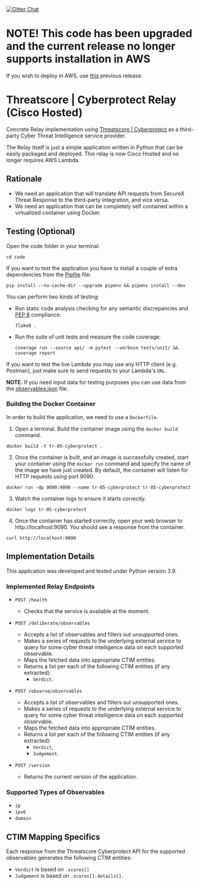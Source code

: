 [![Gitter Chat](https://img.shields.io/badge/gitter-join%20chat-brightgreen.svg)](https://gitter.im/CiscoSecurity/Threat-Response "Gitter Chat")

# NOTE! This code has been upgraded and the current release no longer supports installation in AWS
If you wish to deploy in AWS, use [this](https://github.com/CiscoSecurity/tr-05-serverless-cyberprotect/releases/tag/v1.1.3) previous release.

# Threatscore | Cyberprotect Relay (Cisco Hosted)

Concrete Relay implementation using
[Threatscore | Cyberprotect](https://threatscore.cyberprotect.fr/)
as a third-party Cyber Threat Intelligence service provider.

The Relay itself is just a simple application written in Python that can be
easily packaged and deployed. This relay is now Cisco Hosted and no longer requires AWS Lambda.

## Rationale

- We need an application that will translate API requests from SecureX Threat Response to the third-party integration, and vice versa.
- We need an application that can be completely self contained within a virtualized container using Docker.

## Testing (Optional)

Open the code folder in your terminal.
```
cd code
```

If you want to test the application you have to install a couple of extra
dependencies from the [Pipfile](code/Pipfile) file:
```
pip install --no-cache-dir --upgrade pipenv && pipenv install --dev
```

You can perform two kinds of testing:

- Run static code analysis checking for any semantic discrepancies and
[PEP 8](https://www.python.org/dev/peps/pep-0008/) compliance:

  `flake8 .`

- Run the suite of unit tests and measure the code coverage:

  `coverage run --source api/ -m pytest --verbose tests/unit/ && coverage report`

If you want to test the live Lambda you may use any HTTP client (e.g. Postman),
just make sure to send requests to your Lambda's `URL`.

**NOTE.** If you need input data for testing purposes you can use data from the
[observables.json](observables.json) file.

### Building the Docker Container
In order to build the application, we need to use a `Dockerfile`.  

 1. Open a terminal.  Build the container image using the `docker build` command.

```
docker build -t tr-05-cyberprotect .
```

 2. Once the container is built, and an image is successfully created, start your container using the `docker run` command and specify the name of the image we have just created.  By default, the container will listen for HTTP requests using port 9090.

```
docker run -dp 9090:9090 --name tr-05-cyberprotect tr-05-cyberprotect
```

 3. Watch the container logs to ensure it starts correctly.

```
docker logs tr-05-cyberprotect
```

 4. Once the container has started correctly, open your web browser to http://localhost:9090.  You should see a response from the container.

```
curl http://localhost:9090
```


## Implementation Details

This application was developed and tested under Python version 3.9.

### Implemented Relay Endpoints

- `POST /health`
  - Checks that the service is available at the moment.

- `POST /deliberate/observables`
  - Accepts a list of observables and filters out unsupported ones.
  - Makes a series of requests to the underlying external service to query for
  some cyber threat intelligence data on each supported observable.
  - Maps the fetched data into appropriate CTIM entities.
  - Returns a list per each of the following CTIM entities (if any extracted):
    - `Verdict`.

- `POST /observe/observables`
  - Accepts a list of observables and filters out unsupported ones.
  - Makes a series of requests to the underlying external service to query for
  some cyber threat intelligence data on each supported observable.
  - Maps the fetched data into appropriate CTIM entities.
  - Returns a list per each of the following CTIM entities (if any extracted):
    - `Verdict`,
    - `Judgement`.

- `POST /version`
  - Returns the current version of the application.

### Supported Types of Observables

- `ip`
- `ipv6`
- `domain`

## CTIM Mapping Specifics

Each response from the Threatscore Cyberprotect API for the supported observables generates
the following CTIM entities:

- `Verdict` is based on `.scores[]`
- `Judgement` is based on `.scores[].details[].`

